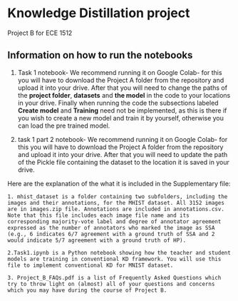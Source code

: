 # Knowledge Distillation project

Project B for ECE 1512


## Information on how to run the notebooks

1. Task 1 notebook-
   We recommend running it on Google Colab- for this you will have to download the Project A folder from the repository and upload it into your drive.
   After that you will need to change the paths of the **project folder**, **datasets** and **the model** in the code to your locations in your drive.
   Finally when running the code the subsections labeled **Create model** and **Training** need not be implemented, as this is there if you wish to create a new model and train    it by yourself, otherwise you can load the pre trained model.

2. task 1 part 2 notebook-
   We recommend running it on Google Colab- for this you will have to download the Project A folder from the repository and upload it into your drive.
   After that you will need to update the path of the Pickle file containing the dataset to the location it is saved in your drive.


Here are the explanation of the what it is included in the Supplementary file:


    1. mhist_dataset is a folder containing two subfolders, including the images and their annotations, for the MHIST dataset. All 3152 images are in images.zip file. Annotations are included in annotations.csv. Note that this file includes each image file name and its corresponding majority-vote label and degree of annotator agreement expressed as the number of annotators who marked the image as SSA (e.g., 6 indicates 6/7 agreement with a ground truth of SSA and 2 would indicate 5/7 agreement with a ground truth of HP).

    2.Task1.ipynb is a Python notebook showing how the teacher and student models are training in conventional KD framework. You will use this file to implement conventional KD for MNIST dataset.

    3. Project_B_FAQs.pdf is a list of Frequently Asked Questions which try to throw light on (almost) all of your questions and concerns which you may have during the course of Project B.


